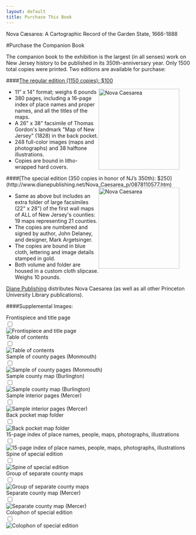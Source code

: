 ```yaml
---
layout: default
title: Purchase This Book
---
```


<p class="type">Nova Cæsarea: A Cartographic Record of the Garden State, 1666-1888</p>

#Purchase the Companion Book

The companion book to the exhibition is the largest (in all senses) work on New Jersey history to be published in its 350th-anniversary year. Only 1500 total copies were printed. Two editions are available for purchase:

####[The regular edition (1150 copies): $100](http://www.dianepublishing.net/Nova_Caesarea_p/0878110585.htm)

<img src="assets/img/cover-regular.png" alt="Nova Caesarea" style="float:right;height:220px;margin-right:32px;">
<ul class="bullet">
    <li>11” x 14” format; weighs 6 pounds</li>
    <li>380 pages, including a 16-page index of place names and proper names, and all the titles of the maps.</li>
    <li>A 26" x 38" facsimile of Thomas Gordon's landmark "Map of New Jersey" (1828) in the back pocket.</li>
    <li>248 full-color images (maps and photographs) and 38 halftone illustrations.</li>
    <li>Copies are bound in litho-wrapped hard covers.</li>
</ul>
<p></p>
####[The special edition (350 copies in honor of NJ’s 350th): $250](http://www.dianepublishing.net/Nova_Caesarea_p/0878110577.htm)

<img src="assets/img/cover-special-folder.png" alt="Nova Caesarea" style="float:right;height:220px;margin-right:32px;">
<ul class="bullet">
    <li>Same as above but includes an extra folder of large facsimiles (22" x 28") of the first wall maps of ALL of New Jersey's counties: 19 maps representing 21 counties.</li>
    <li>The copies are numbered and signed by author, John Delaney, and designer, Mark Argetsinger.</li>
    <li>The copies are bound in blue cloth, lettering and image details stamped in gold.</li>
    <li>Both volume and folder are housed in a custom cloth slipcase. Weighs 10 pounds.</li>
</ul>
<p></p>

[Diane Publishing](http://www.dianepublishing.net) distributes Nova Caesarea (as well as all other Princeton University Library publications).

####Supplemental Images:

<div class="cssmodal">
  <label for="cssmodal-1">
    <div class="btn js-btn">Frontispiece and title page</div>
  </label>
  <input class="cssmodal-state" id="cssmodal-1" type="checkbox" />
  <div class="cssmodal-window">
    <div class="cssmodal-inner">
      <label class="cssmodal-close" for="cssmodal-1"></label>
      <img src="assets/img/frontis-title-page.png" alt="Frontispiece and title page">
    </div>
  </div>
</div>

<div class="cssmodal">
  <label for="cssmodal-2">
    <div class="btn js-btn">Table of contents</div>
  </label>
  <input class="cssmodal-state" id="cssmodal-2" type="checkbox" />
  <div class="cssmodal-window">
    <div class="cssmodal-inner">
      <label class="cssmodal-close" for="cssmodal-2"></label>
      <img src="assets/img/contents.png" alt="Table of contents">
    </div>
  </div>
</div>

<div class="cssmodal">
  <label for="cssmodal-3">
    <div class="btn js-btn">Sample of county pages (Monmouth)</div>
  </label>
  <input class="cssmodal-state" id="cssmodal-3" type="checkbox" />
  <div class="cssmodal-window">
    <div class="cssmodal-inner">
      <label class="cssmodal-close" for="cssmodal-3"></label>
      <img src="assets/img/county-pages.png" alt="Sample of county pages (Monmouth)">
    </div>
  </div>
</div>

<div class="cssmodal">
  <label for="cssmodal-4">
    <div class="btn js-btn">Sample county map (Burlington)</div>
  </label>
  <input class="cssmodal-state" id="cssmodal-4" type="checkbox" />
  <div class="cssmodal-window">
    <div class="cssmodal-inner">
      <label class="cssmodal-close" for="cssmodal-4"></label>
      <img src="assets/img/county-map.png" alt="Sample county map (Burlington)">
    </div>
  </div>
</div>

<div class="cssmodal">
  <label for="cssmodal-5">
    <div class="btn js-btn">Sample interior pages (Mercer)</div>
  </label>
  <input class="cssmodal-state" id="cssmodal-5" type="checkbox" />
  <div class="cssmodal-window">
    <div class="cssmodal-inner">
      <label class="cssmodal-close" for="cssmodal-5"></label>
      <img src="assets/img/interior-pages.png" alt="Sample interior pages (Mercer)">
    </div>
  </div>
</div>

<div class="cssmodal">
  <label for="cssmodal-6">
    <div class="btn js-btn">Back pocket map folder</div>
  </label>
  <input class="cssmodal-state" id="cssmodal-6" type="checkbox" />
  <div class="cssmodal-window">
    <div class="cssmodal-inner">
      <label class="cssmodal-close" for="cssmodal-6"></label>
      <img src="assets/img/pocket-map.png" alt="Back pocket map folder">
    </div>
  </div>
</div>

<div class="cssmodal">
  <label for="cssmodal-7">
    <div class="btn js-btn">15-page index of place names, people, maps, photographs, illustrations</div>
  </label>
  <input class="cssmodal-state" id="cssmodal-7" type="checkbox" />
  <div class="cssmodal-window">
    <div class="cssmodal-inner">
      <label class="cssmodal-close" for="cssmodal-7"></label>
      <img src="assets/img/index.png" alt="15-page index of place names, people, maps, photographs, illustrations">
    </div>
  </div>
</div>

<div class="cssmodal">
  <label for="cssmodal-8">
    <div class="btn js-btn">Spine of special edition</div>
  </label>
  <input class="cssmodal-state" id="cssmodal-8" type="checkbox" />
  <div class="cssmodal-window">
    <div class="cssmodal-inner">
      <label class="cssmodal-close" for="cssmodal-8"></label>
      <img src="assets/img/spine-special.png" alt="Spine of special edition">
    </div>
  </div>
</div>

<div class="cssmodal">
  <label for="cssmodal-9">
    <div class="btn js-btn">Group of separate county maps</div>
  </label>
  <input class="cssmodal-state" id="cssmodal-9" type="checkbox" />
  <div class="cssmodal-window">
    <div class="cssmodal-inner">
      <label class="cssmodal-close" for="cssmodal-9"></label>
      <img src="assets/img/group-county-maps.png" alt="Group of separate county maps">
    </div>
  </div>
</div>

<div class="cssmodal">
  <label for="cssmodal-10">
    <div class="btn js-btn">Separate county map (Mercer)</div>
  </label>
  <input class="cssmodal-state" id="cssmodal-10" type="checkbox" />
  <div class="cssmodal-window">
    <div class="cssmodal-inner">
      <label class="cssmodal-close" for="cssmodal-10"></label>
      <img src="assets/img/loose-county-map.png" alt="Separate county map (Mercer)">
    </div>
  </div>
</div>

<div class="cssmodal">
  <label for="cssmodal-11">
    <div class="btn js-btn">Colophon of special edition</div>
  </label>
  <input class="cssmodal-state" id="cssmodal-11" type="checkbox" />
  <div class="cssmodal-window">
    <div class="cssmodal-inner">
      <label class="cssmodal-close" for="cssmodal-11"></label>
      <img src="assets/img/colophon.png" alt="Colophon of special edition">
    </div>
  </div>
</div>

<br>
